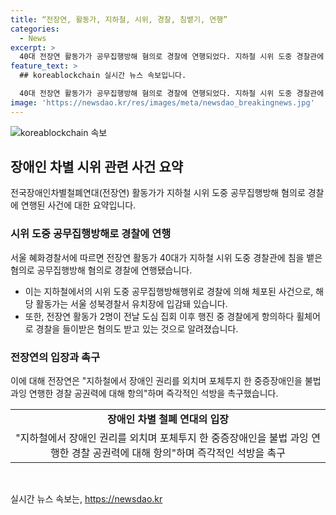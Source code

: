 ```yaml
---
title: “전장연, 활동가, 지하철, 시위, 경찰, 침뱉기, 연행”
categories:
  - News
excerpt: >
  40대 전장연 활동가가 공무집행방해 혐의로 경찰에 연행되었다. 지하철 시위 도중 경찰관에 침을 뱉은 혐의로 인해 서울 성북경찰서 유치장에 입감돼 있다. 전장연은 지하철에서의 시위로 경찰의 중증장애인을 불법 과잉 연행한 공권력에 항의하며 촉구했다. 전장연 활동가들의 활동은 최근 과격화되고 있으며, 이로 인해 경찰과의 갈등이 고조되고 있다.
feature_text: >
  ## koreablockchain 실시간 뉴스 속보입니다.

  40대 전장연 활동가가 공무집행방해 혐의로 경찰에 연행되었다. 지하철 시위 도중 경찰관에 침을 뱉은 혐의로 인해 서울 성북경찰서 유치장에 입감돼 있다. 전장연은 지하철에서의 시위로 경찰의 중증장애인을 불법 과잉 연행한 공권력에 항의하며 촉구했다. 전장연 활동가들의 활동은 최근 과격화되고 있으며, 이로 인해 경찰과의 갈등이 고조되고 있다.
image: 'https://newsdao.kr/res/images/meta/newsdao_breakingnews.jpg'
---
```


<p><img src="https://newsdao.kr/res/images/meta/newsdao_breakingnews.jpg" alt="koreablockchain 속보" /></p>

<h2 data-ke-size="size26">장애인 차별 시위 관련 사건 요약</h2>

<p data-ke-size="size16">전국장애인차별철폐연대(전장연) 활동가가 지하철 시위 도중 공무집행방해 혐의로 경찰에 연행된 사건에 대한 요약입니다.</p>

<h3>시위 도중 공무집행방해로 경찰에 연행</h3>

<p data-ke-size="size16">서울 혜화경찰서에 따르면 전장연 활동가 40대가 지하철 시위 도중 경찰관에 침을 뱉은 혐의로 공무집행방해 혐의로 경찰에 연행됐습니다.</p>

<ul>
  <li>이는 지하철에서의 시위 도중 공무집행방해행위로 경찰에 의해 체포된 사건으로, 해당 활동가는 서울 성북경찰서 유치장에 입감돼 있습니다.</li>
  <li>또한, 전장연 활동가 2명이 전날 도심 집회 이후 행진 중 경찰에게 항의하다 휠체어로 경찰을 들이받은 혐의도 받고 있는 것으로 알려졌습니다.</li>
</ul>

<h3>전장연의 입장과 촉구</h3>

<p data-ke-size="size16">이에 대해 전장연은 "지하철에서 장애인 권리를 외치며 포체투지 한 중증장애인을 불법 과잉 연행한 경찰 공권력에 대해 항의"하며 즉각적인 석방을 촉구했습니다.</p>

<table>
  <tr>
    <td style="text-align: center; height: 17px;"><b>장애인 차별 철폐 연대의 입장</b></td>
  </tr>
  <tr>
    <td style="text-align: center; height: 17px;">"지하철에서 장애인 권리를 외치며 포체투지 한 중증장애인을 불법 과잉 연행한 경찰 공권력에 대해 항의"하며 즉각적인 석방을 촉구</td>
  </tr>
</table>

<p data-ke-size="size16">&nbsp;</p>
실시간 뉴스 속보는, <a href="https://newsdao.kr" rel="dofollow">https://newsdao.kr</a>


